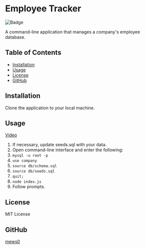 # Employee Tracker
  
![Badge](https://img.shields.io/badge/license-MIT%20License-blue)

A command-line application that manages a company's employee database.

## Table of Contents

* [Installation](#installation)
* [Usage](#usage)
* [License](#license)
* [GitHub](#github)

## Installation
Clone the application to your local machine.

## Usage
[Video](https://watch.screencastify.com/v/gLmRZhSFOsHxkcdqmnbF)
1. If necessary, update seeds.sql with your data.
2. Open command-line interface and enter the following:
3. `mysql -u root -p`
4. `use company`
5. `source db/schema.sql`
6. `source db/seeds.sql`
7. `quit;`
8. `node index.js`
9. Follow prompts.

## License
MIT License

## GitHub
[mews0](https://github.com/mews0)